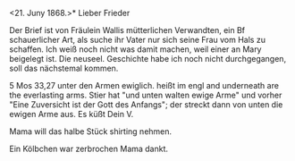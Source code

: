  <21. Juny 1868.>*
Lieber Frieder

Der Brief ist von Fräulein Wallis mütterlichen Verwandten, ein Bf schauerlicher Art, als suche ihr Vater nur sich seine Frau vom Hals zu schaffen. Ich weiß noch nicht was damit machen, weil einer an Mary beigelegt ist. 
Die neuseel. Geschichte habe ich noch nicht durchgegangen, soll das nächstemal kommen.

5 Mos 33,27 unter den Armen ewiglich. heißt im engl and underneath are the everlasting arms. Stier hat "und unten walten ewige Arme" und vorher "Eine Zuversicht ist der Gott des Anfangs"; der streckt dann von unten die ewigen Arme aus.
 Es küßt Dein
 V.

Mama will das halbe Stück shirting nehmen.

Ein Kölbchen war zerbrochen
Mama dankt.
